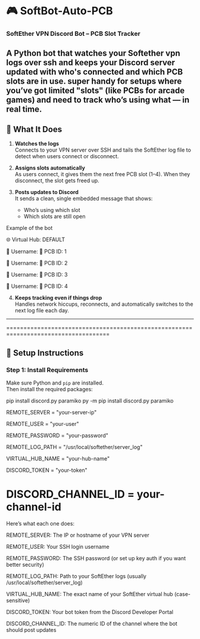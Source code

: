 # 🎮 SoftBot-Auto-PCB  
### SoftEther VPN Discord Bot – PCB Slot Tracker

A Python bot that watches your Softether vpn logs over ssh and keeps your Discord server updated with who's connected and which PCB slots are in use. super handy for setups where you’ve got limited "slots" (like PCBs for arcade games) and need to track who’s using what — in real time.
---

## 🔧 What It Does

1. **Watches the logs**  
   Connects to your VPN server over SSH and tails the SoftEther log file to detect when users connect or disconnect.

2. **Assigns slots automatically**  
   As users connect, it gives them the next free PCB slot (1–4). When they disconnect, the slot gets freed up.

3. **Posts updates to Discord**  
   It sends a clean, single embedded message that shows:
   - Who’s using which slot
   - Which slots are still open

Example of the bot

🌐 Virtual Hub: DEFAULT

👤 Username:   🔢 PCB ID: 1

👤 Username:   🔢 PCB ID: 2

👤 Username:   🔢 PCB ID: 3

👤 Username:   🔢 PCB ID: 4 


4. **Keeps tracking even if things drop**  
   Handles network hiccups, reconnects, and automatically switches to the next log file each day.

---
====================================================================================
## 🚀 Setup Instructions

### Step 1: Install Requirements

Make sure Python and `pip` are installed.  
Then install the required packages:


pip install discord.py paramiko
py -m pip install discord.py paramiko

REMOTE_SERVER = "your-server-ip"

REMOTE_USER = "your-user"

REMOTE_PASSWORD = "your-password"

REMOTE_LOG_PATH = "/usr/local/softether/server_log"

VIRTUAL_HUB_NAME = "your-hub-name"

DISCORD_TOKEN = "your-token"

DISCORD_CHANNEL_ID = your-channel-id
=================================================

Here’s what each one does:

REMOTE_SERVER: The IP or hostname of your VPN server

REMOTE_USER: Your SSH login username

REMOTE_PASSWORD: The SSH password (or set up key auth if you want better security)

REMOTE_LOG_PATH: Path to your SoftEther logs (usually /usr/local/softether/server_log)

VIRTUAL_HUB_NAME: The exact name of your SoftEther virtual hub (case-sensitive)

DISCORD_TOKEN: Your bot token from the Discord Developer Portal

DISCORD_CHANNEL_ID: The numeric ID of the channel where the bot should post updates

